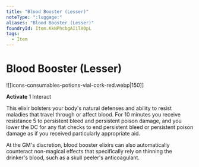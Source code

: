 ```yaml
---
title: "Blood Booster (Lesser)"
noteType: ":luggage:"
aliases: "Blood Booster (Lesser)"
foundryId: Item.KkNPhcbgAIilX0pL
tags:
  - Item
---
```


# Blood Booster (Lesser)
![[icons-consumables-potions-vial-cork-red.webp|150]]

**Activate** 1 Interact

This elixir bolsters your body's natural defenses and ability to resist maladies that travel through or affect blood. For 10 minutes you receive resistance 5 to persistent bleed and persistent poison damage, and you lower the DC for any flat checks to end persistent bleed or persistent poison damage as if you received particularly appropriate aid.

At the GM's discretion, blood booster elixirs can also automatically counteract non-magical effects that specifically rely on thinning the drinker's blood, such as a skull peeler's anticoagulant.


